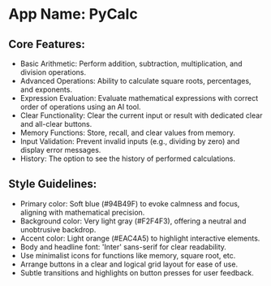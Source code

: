 # **App Name**: PyCalc

## Core Features:

- Basic Arithmetic: Perform addition, subtraction, multiplication, and division operations.
- Advanced Operations: Ability to calculate square roots, percentages, and exponents.
- Expression Evaluation: Evaluate mathematical expressions with correct order of operations using an AI tool.
- Clear Functionality: Clear the current input or result with dedicated clear and all-clear buttons.
- Memory Functions: Store, recall, and clear values from memory.
- Input Validation: Prevent invalid inputs (e.g., dividing by zero) and display error messages.
- History: The option to see the history of performed calculations.

## Style Guidelines:

- Primary color: Soft blue (#94B49F) to evoke calmness and focus, aligning with mathematical precision.
- Background color: Very light gray (#F2F4F3), offering a neutral and unobtrusive backdrop.
- Accent color: Light orange (#EAC4A5) to highlight interactive elements.
- Body and headline font: 'Inter' sans-serif for clear readability.
- Use minimalist icons for functions like memory, square root, etc.
- Arrange buttons in a clear and logical grid layout for ease of use.
- Subtle transitions and highlights on button presses for user feedback.